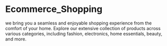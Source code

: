 # Ecommerce_Shopping
we bring you a seamless and enjoyable shopping experience from the comfort of your home. Explore our extensive collection of products across various categories, including fashion, electronics, home essentials, beauty, and more.
